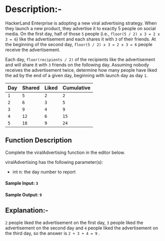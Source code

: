 # Description:-
HackerLand Enterprise is adopting a new viral advertising strategy. When they launch a new product, they advertise it to exactly 5 people on social media.
On the first day, half of those `5` people (i.e., `floor(5 / 2) x 3 = 2 x 3 = 6`) like the advertisement and each shares it with `3` of their friends. At the beginning of the second day, `floor(5 / 2) x 3 = 2 x 3 = 6` people receive the advertisement.

Each day, `floor(recipients / 2)` of the recipients like the advertisement and will share it with `3` friends on the following day. Assuming nobody receives the advertisement twice, determine how many people have liked the ad by the end of a given day, beginning with launch day as day `1`.

| Day | Shared | Liked | Cumulative |
|-----|--------|-------|------------|
| `1` | `5`    | `2`   | `2`        |
| `2` | `6`    | `3`   | `5`        |
| `3` | `9`    | `4`   | `9`        |
| `4` | `12`   | `6`   | `15`       |
| `5` | `18`   | `9`   | `24`       |

## Function Description

Complete the viralAdvertising function in the editor below.

viralAdvertising has the following parameter(s):

* int n: the day number to report

#### Sample Input: `3`
#### Sample Output: `9`

## Explanation:-
`2` people liked the advertisement on the first day, `3` people liked the advertisement on the second day and `4` people liked the advertisement on the third day, so the answer is `2 + 3 + 4 = 9` .